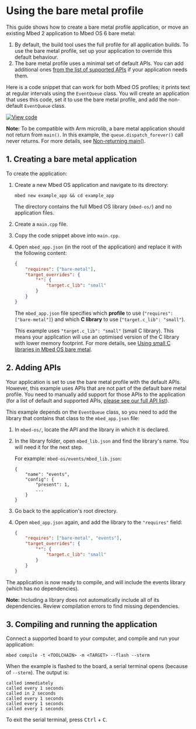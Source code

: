 # Using the bare metal profile

This guide shows how to create a bare metal profile application, or move an existing Mbed 2 application to Mbed OS 6 bare metal:

1. By default, the build tool uses the full profile for all application builds. To use the bare metal profile, set up your application to override this default behaviour.
1. The bare metal profile uses a minimal set of default APIs. You can add additional ones [from the list of supported APIs](../bare-metal/index.html#features) if your application needs them.

Here is a code snippet that can work for both Mbed OS profiles; it prints text at regular intervals using the `EventQueue` class. You will create an application that uses this code, set it to use the bare metal profile, and add the non-default `EventQueue` class.

[![View code](https://www.mbed.com/embed/?url=https://github.com/ARMmbed/mbed-os-examples-docs_only/blob/master/APIs_RTOS/EventQueue_ex_2/)](https://github.com/ARMmbed/mbed-os-examples-docs_only/blob/master/APIs_RTOS/EventQueue_ex_2/main.cpp)

<span class="notes">**Note:** To be compatible with Arm microlib, a bare metal application should not return from `main()`. In this example, the `queue.dispatch_forever()` call never returns. For more details, see [Non-returning main()](../baremetal/using-small-c-libraries.html#non-returning-main).</span>

## 1. Creating a bare metal application

To create the application:

1. Create a new Mbed OS application and navigate to its directory:

    ```
    mbed new example_app && cd example_app
    ```

    The directory contains the full Mbed OS library (`mbed-os/`) and no application files.

1. Create a `main.cpp` file.

1. Copy the code snippet above into `main.cpp`.

1. Open `mbed_app.json` (in the root of the application) and replace it with the following content:

    ```json
    {
        "requires": ["bare-metal"],
        "target_overrides": {
            "*": {
                "target.c_lib": "small"
            }
        }
    }
    ```

    The `mbed_app.json` file specifies which **profile** to use (`"requires": ["bare-metal"]`) and which **C library** to use (`"target.c_lib": "small"`).

    This example uses `"target.c_lib": "small"` (small C library). This means your application will use an optimised version of the C library with lower memory footprint. For more details, see [Using small C libraries in Mbed OS bare metal](../bare-metal/using-small-c-libraries.html).

## 2. Adding APIs

Your application is set to use the bare metal profile with the default APIs. However, this example uses APIs that are not part of the default bare metal profile. You need to manually add support for those APIs to the application (for a list of default and supported APIs, [please see our full API list](../apis/index.html)).

This example depends on the `EventQueue` class, so you need to add the library that contains that class to the `mbed_app.json` file:

1. In `mbed-os/`, locate the API and the library in which it is declared.

1. In the library folder, open `mbed_lib.json` and find the library's name. You will need it for the next step.

    For example: `mbed-os/events/mbed_lib.json`:

    ```
    {
        "name": "events",
        "config": {
            "present": 1,
            ...
        }
    }
    ```

1. Go back to the application's root directory.

1. Open `mbed_app.json` again, and add the library to the `"requires"` field:

    ```json
    {
        "requires": ["bare-metal", "events"],
        "target_overrides": {
            "*": {
                "target.c_lib": "small"
            }
        }
    }
    ```

The application is now ready to compile, and will include the events library (which has no dependencies).

<span class="notes">**Note:** Including a library does not automatically include all of its dependencies. Review compilation errors to find missing dependencies.</notes>

## 3. Compiling and running the application

Connect a supported board to your computer, and compile and run your application:

```
mbed compile -t <TOOLCHAIN> -m <TARGET> --flash --sterm
```

When the example is flashed to the board, a serial terminal opens (because of `--sterm`). The output is:

```
called immediately
called every 1 seconds
called in 2 seconds
called every 1 seconds
called every 1 seconds
called every 1 seconds
```

To exit the serial terminal, press <kbd>Ctrl</kbd> + <kbd>C</kbd>.
